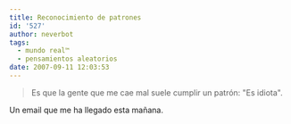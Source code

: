 ```yaml
---
title: Reconocimiento de patrones
id: '527'
author: neverbot
tags:
  - mundo real™
  - pensamientos aleatorios
date: 2007-09-11 12:03:53
---
```


> Es que la gente que me cae mal suele cumplir un patrón: "Es idiota".

Un email que me ha llegado esta mañana.